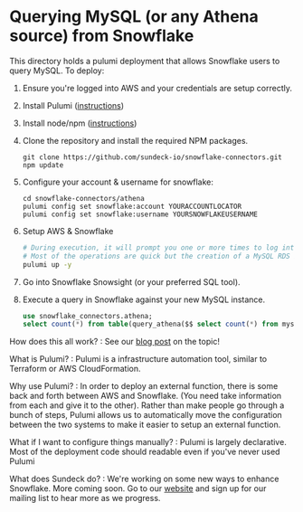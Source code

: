 # Querying MySQL (or any Athena source) from Snowflake

This directory holds a pulumi deployment that allows Snowflake users to query MySQL. To deploy:

1. Ensure you're logged into AWS and your credentials are setup correctly. 
1. Install Pulumi ([instructions](https://www.pulumi.com/docs/get-started/install/))
1. Install node/npm ([instructions](https://nodejs.org/en/download/))
1. Clone the repository and install the required NPM packages.
   ```
   git clone https://github.com/sundeck-io/snowflake-connectors.git
   npm update
   ```
   
1. Configure your account & username for snowflake: 
   ```
   cd snowflake-connectors/athena
   pulumi config set snowflake:account YOURACCOUNTLOCATOR
   pulumi config set snowflake:username YOURSNOWFLAKEUSERNAME
   ```
1. Setup AWS & Snowflake 
   ```bash
   # During execution, it will prompt you one or more times to log into Snowflake via your browser.
   # Most of the operations are quick but the creation of a MySQL RDS instance can take a little while (1-2 minutes)  
   pulumi up -y
   ```
1. Go into Snowflake Snowsight (or your preferred SQL tool).
1. Execute a query in Snowflake against your new MySQL instance.
   ```sql
   use snowflake_connectors.athena;
   select count(*) from table(query_athena($$ select count(*) from mysql.information_schema.tables$$));
   ```

How does this all work?
: See our [blog post](https://sundeck.io/blog/query_mysql_with_snowflake) on the topic!

What is Pulumi?
: Pulumi is a infrastructure automation tool, similar to Terraform or AWS CloudFormation.

Why use Pulumi?
: In order to deploy an external function, there is some back and forth between AWS and Snowflake. (You need take information from each and give it to the other). Rather than make people go through a bunch of steps, Pulumi allows us to automatically move the configuration between the two systems to make it easier to setup an external function.

What if I want to configure things manually?
: Pulumi is largely declarative. Most of the deployment code should readable even if you've never used Pulumi

What does Sundeck do?
: We're working on some new ways to enhance Snowflake. More coming soon. Go to our [website](https://sundeck.io) and sign up for our mailing list to hear more as we progress.


